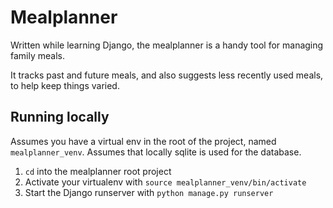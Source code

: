 # Mealplanner

Written while learning Django, the mealplanner is a handy tool for managing family meals.

It tracks past and future meals, and also suggests less recently used meals, to help keep things varied.



## Running locally

Assumes you have a virtual env in the root of the project, named `mealplanner_venv`.
Assumes that locally sqlite is used for the database.

1. `cd` into the mealplanner root project
2. Activate your virtualenv with `source mealplanner_venv/bin/activate`
3. Start the Django runserver with `python manage.py runserver`
